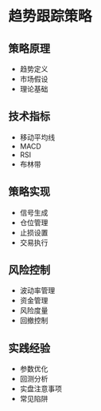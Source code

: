 # 趋势跟踪策略

## 策略原理
- 趋势定义
- 市场假设
- 理论基础

## 技术指标
- 移动平均线
- MACD
- RSI
- 布林带

## 策略实现
- 信号生成
- 仓位管理
- 止损设置
- 交易执行

## 风险控制
- 波动率管理
- 资金管理
- 风险度量
- 回撤控制

## 实践经验
- 参数优化
- 回测分析
- 实盘注意事项
- 常见陷阱 